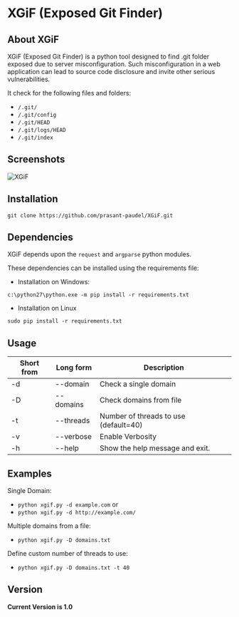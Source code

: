 # XGiF (Exposed Git Finder)
## About XGiF
XGiF (Exposed Git Finder) is a python tool designed to find .git folder exposed due to server misconfiguration. Such misconfiguration in a web application can lead to source code disclosure and invite other serious vulnerabilities.

It check for the following files and folders:
- `/.git/`
- `/.git/config`
- `/.git/HEAD`
- `/.git/logs/HEAD`
- `/.git/index`

## Screenshots
![XGiF](https://github.com/prasant-paudel/XGiF/raw/main/xgif.png "XGiF Screenshot")

## Installation
```
git clone https://github.com/prasant-paudel/XGiF.git
```

## Dependencies
XGiF depends upon the `request` and `argparse` python modules.

These dependencies can be installed using the requirements file:

- Installation on Windows:
```
c:\python27\python.exe -m pip install -r requirements.txt
```
- Installation on Linux
```
sudo pip install -r requirements.txt
```
## Usage
Short  from | Long form | Description
------------|-----------|------------
-d | --domain | Check a single domain
-D | --domains | Check domains from file
-t | --threads | Number of threads to use (default=40)
-v | --verbose | Enable Verbosity
-h | --help | Show the help message and exit.

## Examples

Single Domain:
- `python xgif.py -d example.com`
or 
- `python xgif.py -d http://example.com/`

Multiple domains from a file:
- `python xgif.py -D domains.txt`

Define custom number of threads to use:
- `python xgif.py -D domains.txt -t 40`

## Version
**Current Version is 1.0**
